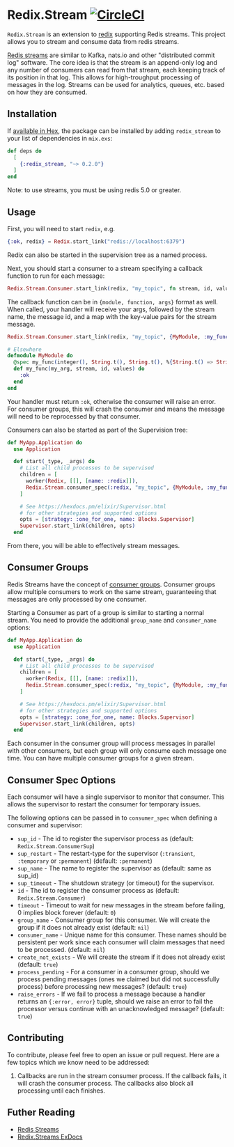 # Redix.Stream [![CircleCI](https://circleci.com/gh/hayesgm/redix_stream.svg?style=svg)](https://circleci.com/gh/hayesgm/redix_stream)

`Redix.Stream` is an extension to [redix](https://github.com/whatyouhide/redix) supporting Redis streams. This project allows you to stream and consume data from redis streams.

[Redis streams](https://redis.io/topics/streams-intro) are similar to Kafka, nats.io and other "distributed commit log" software. The core idea is that the stream is an append-only log and any number of consumers can read from that stream, each keeping track of its position in that log. This allows for high-troughput processing of messages in the log. Streams can be used for analytics, queues, etc. based on how they are consumed.

## Installation

If [available in Hex](https://hex.pm/docs/publish), the package can be installed
by adding `redix_stream` to your list of dependencies in `mix.exs`:

```elixir
def deps do
  [
    {:redix_stream, "~> 0.2.0"}
  ]
end
```

Note: to use streams, you must be using redis 5.0 or greater.

## Usage

First, you will need to start `redix`, e.g.

```elixir
{:ok, redix} = Redix.start_link("redis://localhost:6379")
```

Redix can also be started in the supervision tree as a named process.

Next, you should start a consumer to a stream specifying a callback function to run for each message:

```elixir
Redix.Stream.Consumer.start_link(redix, "my_topic", fn stream, id, values -> Logger.info("Got message #{inspect values} from stream #{stream}") end)
```

The callback function can be in `{module, function, args}` format as well. When called, your handler will receive your args, followed by the stream name, the message id, and a map with the key-value pairs for the stream message.

```elixir
Redix.Stream.Consumer.start_link(redix, "my_topic", {MyModule, :my_func, [100]})

# Elsewhere
defmodule MyModule do
  @spec my_func(integer(), String.t(), String.t(), %{String.t() => String.t()}) :: :ok | {:error, String.t()}
  def my_func(my_arg, stream, id, values) do
    :ok
  end
end
```

Your handler must return `:ok`, otherwise the consumer will raise an error. For consumer groups, this will crash the consumer and means the message will need to be reprocessed by that consumer.

Consumers can also be started as part of the Supervision tree:

```elixir
def MyApp.Application do
  use Application

  def start(_type, _args) do
    # List all child processes to be supervised
    children = [
      worker(Redix, [[], [name: :redix]]),
      Redix.Stream.consumer_spec(:redix, "my_topic", {MyModule, :my_func, []})
    ]

    # See https://hexdocs.pm/elixir/Supervisor.html
    # for other strategies and supported options
    opts = [strategy: :one_for_one, name: Blocks.Supervisor]
    Supervisor.start_link(children, opts)
  end
```

From there, you will be able to effectively stream messages.

## Consumer Groups

Redis Streams have the concept of [consumer groups](https://redis.io/topics/streams-intro#consumer-groups). Consumer groups allow multiple consumers to work on the same stream, guaranteeing that messages are only processed by one consumer.

Starting a Consumer as part of a group is similar to starting a normal stream. You need to provide the additional `group_name` and `consumer_name` options:

```elixir
def MyApp.Application do
  use Application

  def start(_type, _args) do
    # List all child processes to be supervised
    children = [
      worker(Redix, [[], [name: :redix]]),
      Redix.Stream.consumer_spec(:redix, "my_topic", {MyModule, :my_func, [group_name: "my_group", consumer_name: "consumer1"]})
    ]

    # See https://hexdocs.pm/elixir/Supervisor.html
    # for other strategies and supported options
    opts = [strategy: :one_for_one, name: Blocks.Supervisor]
    Supervisor.start_link(children, opts)
  end
```

Each consumer in the consumer group will process messages in parallel with other consumers, but each group will only consume each message one time. You can have multiple consumer groups for a given stream.

## Consumer Spec Options

Each consumer will have a single supervisor to monitor that consumer. This allows the supervisor to restart the consumer for temporary issues.

The following options can be passed in to `consumer_spec` when defining a consumer and supervisor:

* `sup_id` - The id to register the supervisor process as (default: `Redix.Stream.ConsumerSup`)
* `sup_restart` - The restart-type for the supervisor (`:transient`, `:temporary` or `:permanent`) (default: `:permanent`)
* `sup_name` - The name to register the supervisor as (default: same as sup_id)
* `sup_timeout` - The shutdown strategy (or timeout) for the supervisor.
* `id` - The id to register the consumer process as (default: `Redix.Stream.Consumer`)
* `timeout` - Timeout to wait for new messages in the stream before failing, 0 implies block forever (default: `0`)
* `group_name` - Consumer group for this consumer. We will create the group if it does not already exist (default: `nil`)
* `consumer_name` - Unique name for this consumer. These names should be persistent per work since each consumer will claim messages that need to be processed. (default: `nil`)
* `create_not_exists` - We will create the stream if it does not already exist (default: `true`)
* `process_pending` - For a consumer in a consumer group, should we process pending messages (ones we claimed but did not successfully process) before processing new messages? (default: `true`)
* `raise_errors` - If we fail to process a message because a handler returns an `{:error, error}` tuple, should we raise an error to fail the processor versus continue with an unacknowledged message? (default: `true`)

## Contributing

To contribute, please feel free to open an issue or pull request. Here are a few topics which we know need to be addressed:

1.  Callbacks are run in the stream consumer process. If the callback fails, it will crash the consumer process. The callbacks also block all processing until each finishes.

## Futher Reading

- [Redis Streams](https://redis.io/topics/streams-intro)
- [Redix.Streams ExDocs](https://hexdocs.pm/redix_stream)

